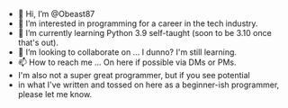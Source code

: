 - 👋 Hi, I’m @Obeast87
- 👀 I’m interested in programming for a career in the tech industry.
- 🌱 I’m currently learning Python 3.9 self-taught (soon to be 3.10 once that's out).
- 💞️ I’m looking to collaborate on ... I dunno? I'm still learning.
- 📫 How to reach me ... On here if possible via DMs or PMs.
- I'm also not a super great programmer, but if you see potential
- in what I've written and tossed on here as a beginner-ish programmer, please let me know.

<!---
Obeast87/Obeast87 is a ✨ special ✨ repository because its `README.md` (this file) appears on your GitHub profile.
You can click the Preview link to take a look at your changes.
--->
